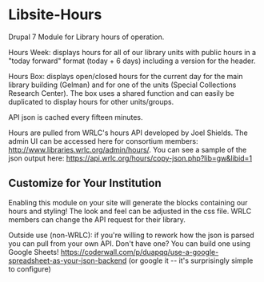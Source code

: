 Libsite-Hours
=============

Drupal 7 Module for Library hours of operation.

Hours Week: displays hours for all of our library units with public hours in a "today forward" format (today + 6 days) including a version for the header.

Hours Box: displays open/closed hours for the current day for the main library building (Gelman) and for one of the units (Special Collections Research Center). The box uses a shared function and can easily be duplicated to display hours for other units/groups.

API json is cached every fifteen minutes.

Hours are pulled from WRLC's hours API developed by Joel Shields. The admin UI can be accessed here for consortium members: http://www.libraries.wrlc.org/admin/hours/. You can see a sample of the json output here: https://api.wrlc.org/hours/copy-json.php?lib=gw&libid=1
 
Customize for Your Institution
------------------------------

Enabling this module on your site will generate the blocks containing our hours and styling! The look and feel can be adjusted in the css file. WRLC members can change the API request for their library. 

Outside use (non-WRLC): if you're willing to rework how the json is parsed you can pull from your own API. Don't have one? You can build one using Google Sheets! https://coderwall.com/p/duapqq/use-a-google-spreadsheet-as-your-json-backend (or google it -- it's surprisingly simple to configure)


